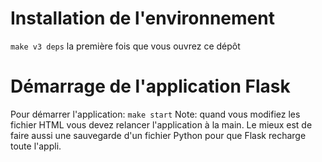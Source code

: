 # Installation de l'environnement

`make v3 deps` la première fois que vous ouvrez ce dépôt

# Démarrage de l'application Flask

Pour démarrer l'application: `make start`
Note: quand vous modifiez les fichier HTML vous devez relancer l'application à la main. Le mieux est de faire aussi une sauvegarde d'un fichier Python pour que Flask recharge toute l'appli.
